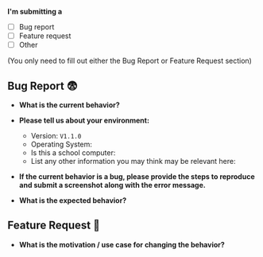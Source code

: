 **I'm submitting a**
  - [ ] Bug report
  - [ ] Feature request
  - [ ] Other

(You only need to fill out either the Bug Report or Feature Request section)

## Bug Report 😨
* **What is the current behavior?**



* **Please tell us about your environment:**
  
  - Version: `V1.1.0`
  - Operating System: 
  - Is this a school computer:
  - List any other information you may think may be relevant here:



* **If the current behavior is a bug, please provide the steps to reproduce and submit a screenshot along with the error message.**



* **What is the expected behavior?**



## Feature Request 🚀
* **What is the motivation / use case for changing the behavior?**


